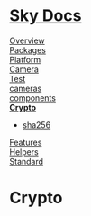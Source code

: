 <!--- This Crypto was auto-generated using "npx sky readme" --> 

# [Sky Docs](../README.md)

[Overview](..%2Fdocs%2FOverview.md)   
[Packages](..%2F%40pkgs%2FPackages.md)   
[Platform](..%2F%40platform%2FPlatform.md)   
[Camera](..%2F%5Fexamples%2Fcameras%2FSkyPerspectiveCamera%2Fdocs%2FCamera.md)   
[Test](..%2F%5Fexamples%2Fcameras%2FSkyPerspectiveCamera%2Ftest%2FTest.md)   
[cameras](..%2Fcameras%2Fcameras.md)   
[components](..%2Fcomponents%2Fcomponents.md)   
**[Crypto](..%2Fcrypto%2FCrypto.md)**   
* [sha256](..%2Fcrypto%2Fsha256%2Fsha256.md)
  
[Features](..%2Ffeatures%2FFeatures.md)   
[Helpers](..%2Fhelpers%2FHelpers.md)   
[Standard](..%2Fstandard%2FStandard.md)   

# Crypto